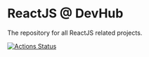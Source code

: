 # ReactJS @ DevHub

The repository for all ReactJS related projects.

[![Actions Status](https://github.com/antjori/devhub-reactjs/workflows/Java%20CI/badge.svg)](https://github.com/antjori/devhub-reactjs/actions)
